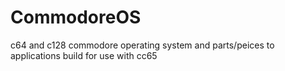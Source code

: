 # CommodoreOS
c64 and c128 commodore operating system and parts/peices to applications
build for use with cc65
